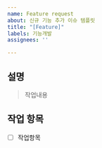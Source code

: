 ```yaml
---
name: Feature request
about: 신규 기능 추가 이슈 템플릿
title: "[Feature]"
labels: 기능개발
assignees: ''

---
```


## 설명
<!--이슈 설명 작성-->
> 작업내용

## 작업 항목
<!--작업 항목들을 체크박스로 작성-->
- [ ] 작업항목
